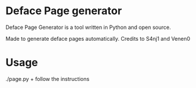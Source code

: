# Deface Page generator
Deface Page Generator is a tool written in Python and open source.

Made to generate deface pages automatically. Credits to S4nj1 and Venen0

# Usage
./page.py + follow the instructions

